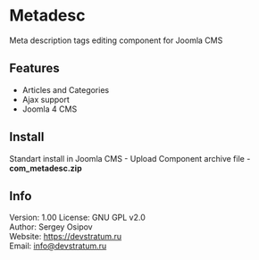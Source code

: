 # Metadesc

Meta description tags editing component for Joomla CMS

## Features

* Articles and Categories
* Ajax support
* Joomla 4 CMS

## Install

Standart install in Joomla CMS - Upload Component archive file - **com_metadesc.zip**

## Info

Version: 1.00 
License: GNU GPL v2.0  
Author: Sergey Osipov  
Website: https://devstratum.ru  
Email: info@devstratum.ru 
